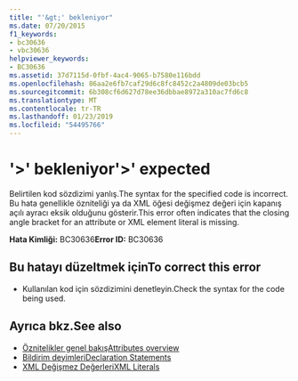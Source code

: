 ```yaml
---
title: "'&gt;' bekleniyor"
ms.date: 07/20/2015
f1_keywords:
- bc30636
- vbc30636
helpviewer_keywords:
- BC30636
ms.assetid: 37d7115d-0fbf-4ac4-9065-b7580e116bdd
ms.openlocfilehash: 86aa2e6fb7caf29d6c8fc8452c2a4809de03bcb5
ms.sourcegitcommit: 6b308cf6d627d78ee36dbbae8972a310ac7fd6c8
ms.translationtype: MT
ms.contentlocale: tr-TR
ms.lasthandoff: 01/23/2019
ms.locfileid: "54495766"
---
```

# <a name="gt-expected"></a><span data-ttu-id="cc47a-102">'&gt;' bekleniyor</span><span class="sxs-lookup"><span data-stu-id="cc47a-102">'&gt;' expected</span></span>
<span data-ttu-id="cc47a-103">Belirtilen kod sözdizimi yanlış.</span><span class="sxs-lookup"><span data-stu-id="cc47a-103">The syntax for the specified code is incorrect.</span></span> <span data-ttu-id="cc47a-104">Bu hata genellikle özniteliği ya da XML öğesi değişmez değeri için kapanış açılı ayracı eksik olduğunu gösterir.</span><span class="sxs-lookup"><span data-stu-id="cc47a-104">This error often indicates that the closing angle bracket for an attribute or XML element literal is missing.</span></span>  
  
 <span data-ttu-id="cc47a-105">**Hata Kimliği:** BC30636</span><span class="sxs-lookup"><span data-stu-id="cc47a-105">**Error ID:** BC30636</span></span>  
  
## <a name="to-correct-this-error"></a><span data-ttu-id="cc47a-106">Bu hatayı düzeltmek için</span><span class="sxs-lookup"><span data-stu-id="cc47a-106">To correct this error</span></span>  
  
-   <span data-ttu-id="cc47a-107">Kullanılan kod için sözdizimini denetleyin.</span><span class="sxs-lookup"><span data-stu-id="cc47a-107">Check the syntax for the code being used.</span></span>  
  
## <a name="see-also"></a><span data-ttu-id="cc47a-108">Ayrıca bkz.</span><span class="sxs-lookup"><span data-stu-id="cc47a-108">See also</span></span>
- [<span data-ttu-id="cc47a-109">Öznitelikler genel bakış</span><span class="sxs-lookup"><span data-stu-id="cc47a-109">Attributes overview</span></span>](~/docs/visual-basic/programming-guide/concepts/attributes/index.md)
- [<span data-ttu-id="cc47a-110">Bildirim deyimleri</span><span class="sxs-lookup"><span data-stu-id="cc47a-110">Declaration Statements</span></span>](~/docs/visual-basic/programming-guide/language-features/statements.md#declaration-statements)
- [<span data-ttu-id="cc47a-111">XML Değişmez Değerleri</span><span class="sxs-lookup"><span data-stu-id="cc47a-111">XML Literals</span></span>](../../visual-basic/language-reference/xml-literals/index.md)

